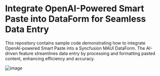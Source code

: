 # Integrate OpenAI-Powered Smart Paste into DataForm for Seamless Data Entry

This repository contains sample code demonstrating how to integrate OpenAI-powered Smart Paste into a Syncfusion MAUI DataForm. The AI-driven feature streamlines data entry by processing and formatting pasted content, enhancing efficiency and accuracy.

![image](https://github.com/user-attachments/assets/987ccf81-b954-4c99-8479-b80828c2acf1)